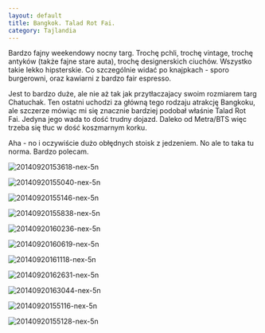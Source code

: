 ```yaml
---
layout: default
title: Bangkok. Talad Rot Fai.
category: Tajlandia
---
```


Bardzo fajny weekendowy nocny targ. Trochę pchli, trochę vintage, trochę antyków (także fajne stare auta), trochę designerskich
ciuchów. Wszystko takie lekko hipsterskie. Co szczególnie widać po knajpkach - sporo burgerowni, oraz kawiarni z 
bardzo fair espresso. 

Jest to bardzo duże, ale nie aż tak jak przytłaczajacy swoim rozmiarem targ Chatuchak. Ten ostatni uchodzi za główną tego
rodzaju atrakcję Bangkoku, ale szczerze mówiąc mi się znacznie bardziej podobał właśnie Talad Rot Fai. Jedyna jego wada to dość
trudny dojazd. Daleko od Metra/BTS więc trzeba się tłuc w dość koszmarnym korku.

Aha - no i oczywiście dużo obłędnych stoisk z jedzeniem. No ale to taka tu norma. Bardzo polecam. 


![20140920153618-nex-5n](https://cloud.githubusercontent.com/assets/1532732/4347281/8adfb960-4145-11e4-944d-3b7be677345b.jpg)

![20140920155040-nex-5n](https://cloud.githubusercontent.com/assets/1532732/4347282/8afd9502-4145-11e4-8833-3a1396f83cbf.jpg)

![20140920155146-nex-5n](https://cloud.githubusercontent.com/assets/1532732/4347377/e478f784-414a-11e4-9270-d9ede2b90dfc.jpg)

![20140920155838-nex-5n](https://cloud.githubusercontent.com/assets/1532732/4347378/e4886278-414a-11e4-9ed7-4fc09517e993.jpg)

![20140920160236-nex-5n](https://cloud.githubusercontent.com/assets/1532732/4347379/e48ae2b4-414a-11e4-956c-1fa6af1d498f.jpg)

![20140920160619-nex-5n](https://cloud.githubusercontent.com/assets/1532732/4347380/e48c7886-414a-11e4-8c84-a323a9944fa8.jpg)

![20140920161118-nex-5n](https://cloud.githubusercontent.com/assets/1532732/4347381/e48f47d2-414a-11e4-9c78-6fa67a5b1ab4.jpg)

![20140920162631-nex-5n](https://cloud.githubusercontent.com/assets/1532732/4347382/e495ed4e-414a-11e4-8ffb-2d51010a5883.jpg)

![20140920163044-nex-5n](https://cloud.githubusercontent.com/assets/1532732/4347383/e4cf1f1a-414a-11e4-8c0a-9e21046a44a7.jpg)

![20140920155116-nex-5n](https://cloud.githubusercontent.com/assets/1532732/4347384/e4d20f0e-414a-11e4-9f86-840d8814e5f5.jpg)

![20140920155128-nex-5n](https://cloud.githubusercontent.com/assets/1532732/4347385/e4dc56ee-414a-11e4-9f74-9361d684ea47.jpg)










